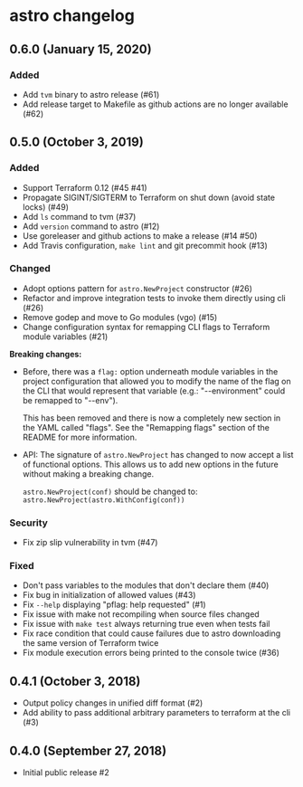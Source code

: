# astro changelog

## 0.6.0 (January 15, 2020)

### Added
* Add `tvm` binary to astro release (#61)
* Add release target to Makefile as github actions are no longer available (#62)

## 0.5.0 (October 3, 2019)

### Added
* Support Terraform 0.12 (#45 #41)
* Propagate SIGINT/SIGTERM to Terraform on shut down (avoid state locks) (#49)
* Add `ls` command to tvm (#37)
* Add `version` command to astro (#12)
* Use goreleaser and github actions to make a release (#14 #50)
* Add Travis configuration, `make lint` and git precommit hook (#13)

### Changed
* Adopt options pattern for `astro.NewProject` constructor (#26)
* Refactor and improve integration tests to invoke them directly using cli (#26)
* Remove godep and move to Go modules (vgo) (#15)
* Change configuration syntax for remapping CLI flags to Terraform module
  variables (#21)

**Breaking changes:**

* Before, there was a `flag:` option underneath module variables in the project
  configuration that allowed you to modify the name of the flag on the CLI that
  would represent that variable (e.g.: "--environment" could be remapped to
  "--env").

  This has been removed and there is now a completely new section in the YAML
  called "flags". See the "Remapping flags" section of the README for more
  information.

* API: The signature of `astro.NewProject` has changed to now accept a list of
  functional options. This allows us to add new options in the future without
  making a breaking change.

  `astro.NewProject(conf)` should be changed to:
  `astro.NewProject(astro.WithConfig(conf))`

### Security
* Fix zip slip vulnerability in tvm (#47)

### Fixed
* Don't pass variables to the modules that don't declare them (#40)
* Fix bug in initialization of allowed values (#43)
* Fix `--help` displaying "pflag: help requested" (#1)
* Fix issue with make not recompiling when source files changed
* Fix issue with `make test` always returning true even when tests fail
* Fix race condition that could cause failures due to astro downloading the
  same version of Terraform twice
* Fix module execution errors being printed to the console twice (#36)

## 0.4.1 (October 3, 2018)

* Output policy changes in unified diff format (#2)
* Add ability to pass additional arbitrary parameters to terraform at the cli (#3)

## 0.4.0 (September 27, 2018)

* Initial public release #2
